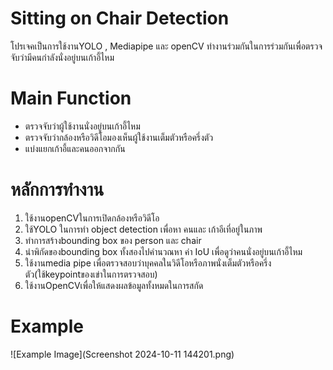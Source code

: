 # Sitting on Chair Detection
โปรเจคเป็นการใช้งานYOLO , Mediapipe และ openCV ทำงานร่วมกันในการร่วมกันเพื่อตรวจจับว่ามีคนกำลังนั่งอยู่บนเก้าอี้ไหม

# Main Function
- ตรวจจับว่าผู้ใช้งานนั่งอยู่บนเก้าอี้ไหม
- ตรวจจับว่ากล้องหรือวิดีโอมองเห็นผู้ใช้งานเต็มตัวหรือครึ่งตัว
- แบ่งแยกเก้าอี้และคนออกจากกัน

# หลักการทำงาน
1. ใช้งานopenCVในการเปิดกล้องหรือวิดีโอ
2. ใช้YOLO ในการทำ object detection เพื่อหา คนและ เก้าอีเที่อยู่ในภาพ
3. ทำการสร้างbounding box ของ person และ chair
4. นำพิกัดของbounding box ทั้งสองไปคำนวณหา ค่า IoU เพื่อดูว่าคนนั่งอยู่บนเก้าอี้ไหม
5. ใช้งานmedia pipe เพื่อตรวจสอบว่าบุคคลในวิดีโอหรือภาพนั่งเต็มตัวหรือครึ่งตัว(ใช้keypointของเข่าในการตรวจสอบ)
6. ใช้งานOpenCVเพื่อให้แสดงผลข้อมูลทั้งหมดในการสกัด

# Example
![Example Image](Screenshot 2024-10-11 144201.png)
